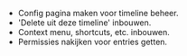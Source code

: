 * Config pagina maken voor timeline beheer.
* 'Delete uit deze timeline' inbouwen.
* Context menu, shortcuts, etc. inbouwen.
* Permissies nakijken voor entries getten.
